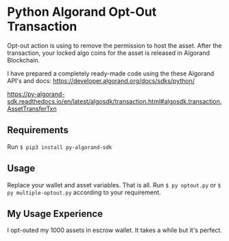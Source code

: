 # Python Algorand Opt-Out Transaction
Opt-out action is using to remove the permission to host the asset. After the transaction, your locked algo coins for the asset is released in Algorand Blockchain.

I have prepared a completely ready-made code using the these Algorand API's and docs:
https://developer.algorand.org/docs/sdks/python/

https://py-algorand-sdk.readthedocs.io/en/latest/algosdk/transaction.html#algosdk.transaction.AssetTransferTxn

## Requirements
Run  `$ pip3 install py-algorand-sdk`

## Usage
Replace your wallet and asset variables. That is all.
Run  `$ py optout.py` or    `$ py multiple-optout.py` according to your requirement.

## My Usage Experience
I opt-outed my 1000 assets in escrow wallet. It takes a while but it's perfect.
